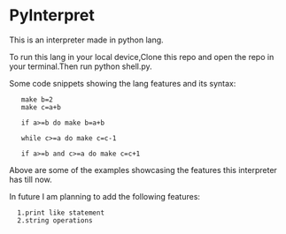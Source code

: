 # PyInterpret

This is an interpreter made in python lang.

To run this lang in your local device,Clone this repo and open the repo in your terminal.Then run python shell.py.

Some code snippets showing the lang features and its syntax:

```make a=2
   make b=2
   make c=a+b

   if a>=b do make b=a+b

   while c>=a do make c=c-1

   if a>=b and c>=a do make c=c+1

```
Above are some of the examples showcasing the features this interpreter has till now.

In future I am planning to add the following features:

      1.print like statement
      2.string operations
      

